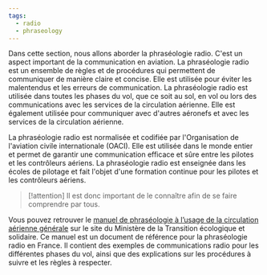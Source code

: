 ```yaml
---
tags:
  - radio
  - phraseology
---
```


Dans cette section, nous allons aborder la phraséologie radio. C'est un aspect important de la communication en aviation. La phraséologie radio est un ensemble de règles et de procédures qui permettent de communiquer de manière claire et concise. Elle est utilisée pour éviter les malentendus et les erreurs de communication. La phraséologie radio est utilisée dans toutes les phases du vol, que ce soit au sol, en vol ou lors des communications avec les services de la circulation aérienne. Elle est également utilisée pour communiquer avec d'autres aéronefs et avec les services de la circulation aérienne.

La phraséologie radio est normalisée et codifiée par l'Organisation de l'aviation civile internationale (OACI). Elle est utilisée dans le monde entier et permet de garantir une communication efficace et sûre entre les pilotes et les contrôleurs aériens. La phraséologie radio est enseignée dans les écoles de pilotage et fait l'objet d'une formation continue pour les pilotes et les contrôleurs aériens.

> [!attention] Il est donc important de le connaître afin de se faire comprendre par tous.

Vous pouvez retrouver le [manuel de phraséologie à l’usage de la circulation aérienne générale](https://www.ecologie.gouv.fr/sites/default/files/Manuel_Phraséologie.pdf) sur le site du Ministère de la Transition écologique et solidaire. Ce manuel est un document de référence pour la phraséologie radio en France. Il contient des exemples de communications radio pour les différentes phases du vol, ainsi que des explications sur les procédures à suivre et les règles à respecter.
